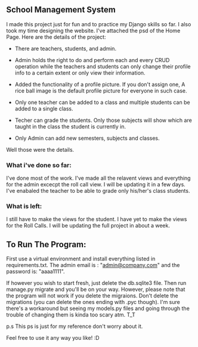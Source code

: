 ## School Management System

I made this project just for fun and to practice my Django skills so far. I also took my time designing the website. I've attached the psd of the Home Page. Here are the details of the project:

* There are teachers, students, and admin.

* Admin holds the right to do and perform each and every CRUD operation while the teachers and students can only change their profile info to a certain extent or only view their information.

* Added the functionality of a profile picture. If you don't assign one, A rice ball image is the default profile picture for everyone in such case.

* Only one teacher can be added to a class and multiple students can be added to a single class.

* Techer can grade the students. Only those subjects will show which are taught in the class the student is currently in.

* Only Admin can add new semesters, subjects and classes.

Well those were the details.

### What i've done so far:

I've done most of the work. I've made all the relavent views and everything for the admin excecpt the roll call view. I will be updating it in a few days. I've enabaled the teacher to be able to grade only his/her's class students.

### What is left:

I still have to make the views for the student. I have yet to make the views for the Roll Calls. I will be updating the full project in about a week.


## To Run The Program:

First use a virtual environment and install everything listed in requirements.txt. The admin email is : "admin@company.com" and the password is: "aaaa1111".

If however you wish to start fresh, just delete the db.sqlite3 file. Then run manage.py migrate and you'll be on your way. However, please note that the program will not work if you delete the migraions. Don't delete the migrations (you can delete the ones ending with .pyc though). I'm sure there's a workaround but seeing my models.py files and going through the trouble of changing them is kinda too scary atm. T_T

p.s This ps is just for my reference don't worry about it.



Feel free to use it any way you like! :D
